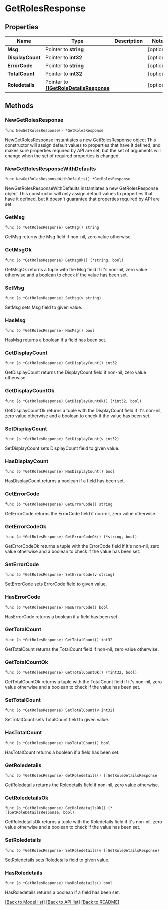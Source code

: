 # GetRolesResponse

## Properties

Name | Type | Description | Notes
------------ | ------------- | ------------- | -------------
**Msg** | Pointer to **string** |  | [optional] 
**DisplayCount** | Pointer to **int32** |  | [optional] 
**ErrorCode** | Pointer to **string** |  | [optional] 
**TotalCount** | Pointer to **int32** |  | [optional] 
**Roledetails** | Pointer to [**[]GetRoleDetailsResponse**](GetRoleDetailsResponse.md) |  | [optional] 

## Methods

### NewGetRolesResponse

`func NewGetRolesResponse() *GetRolesResponse`

NewGetRolesResponse instantiates a new GetRolesResponse object
This constructor will assign default values to properties that have it defined,
and makes sure properties required by API are set, but the set of arguments
will change when the set of required properties is changed

### NewGetRolesResponseWithDefaults

`func NewGetRolesResponseWithDefaults() *GetRolesResponse`

NewGetRolesResponseWithDefaults instantiates a new GetRolesResponse object
This constructor will only assign default values to properties that have it defined,
but it doesn't guarantee that properties required by API are set

### GetMsg

`func (o *GetRolesResponse) GetMsg() string`

GetMsg returns the Msg field if non-nil, zero value otherwise.

### GetMsgOk

`func (o *GetRolesResponse) GetMsgOk() (*string, bool)`

GetMsgOk returns a tuple with the Msg field if it's non-nil, zero value otherwise
and a boolean to check if the value has been set.

### SetMsg

`func (o *GetRolesResponse) SetMsg(v string)`

SetMsg sets Msg field to given value.

### HasMsg

`func (o *GetRolesResponse) HasMsg() bool`

HasMsg returns a boolean if a field has been set.

### GetDisplayCount

`func (o *GetRolesResponse) GetDisplayCount() int32`

GetDisplayCount returns the DisplayCount field if non-nil, zero value otherwise.

### GetDisplayCountOk

`func (o *GetRolesResponse) GetDisplayCountOk() (*int32, bool)`

GetDisplayCountOk returns a tuple with the DisplayCount field if it's non-nil, zero value otherwise
and a boolean to check if the value has been set.

### SetDisplayCount

`func (o *GetRolesResponse) SetDisplayCount(v int32)`

SetDisplayCount sets DisplayCount field to given value.

### HasDisplayCount

`func (o *GetRolesResponse) HasDisplayCount() bool`

HasDisplayCount returns a boolean if a field has been set.

### GetErrorCode

`func (o *GetRolesResponse) GetErrorCode() string`

GetErrorCode returns the ErrorCode field if non-nil, zero value otherwise.

### GetErrorCodeOk

`func (o *GetRolesResponse) GetErrorCodeOk() (*string, bool)`

GetErrorCodeOk returns a tuple with the ErrorCode field if it's non-nil, zero value otherwise
and a boolean to check if the value has been set.

### SetErrorCode

`func (o *GetRolesResponse) SetErrorCode(v string)`

SetErrorCode sets ErrorCode field to given value.

### HasErrorCode

`func (o *GetRolesResponse) HasErrorCode() bool`

HasErrorCode returns a boolean if a field has been set.

### GetTotalCount

`func (o *GetRolesResponse) GetTotalCount() int32`

GetTotalCount returns the TotalCount field if non-nil, zero value otherwise.

### GetTotalCountOk

`func (o *GetRolesResponse) GetTotalCountOk() (*int32, bool)`

GetTotalCountOk returns a tuple with the TotalCount field if it's non-nil, zero value otherwise
and a boolean to check if the value has been set.

### SetTotalCount

`func (o *GetRolesResponse) SetTotalCount(v int32)`

SetTotalCount sets TotalCount field to given value.

### HasTotalCount

`func (o *GetRolesResponse) HasTotalCount() bool`

HasTotalCount returns a boolean if a field has been set.

### GetRoledetails

`func (o *GetRolesResponse) GetRoledetails() []GetRoleDetailsResponse`

GetRoledetails returns the Roledetails field if non-nil, zero value otherwise.

### GetRoledetailsOk

`func (o *GetRolesResponse) GetRoledetailsOk() (*[]GetRoleDetailsResponse, bool)`

GetRoledetailsOk returns a tuple with the Roledetails field if it's non-nil, zero value otherwise
and a boolean to check if the value has been set.

### SetRoledetails

`func (o *GetRolesResponse) SetRoledetails(v []GetRoleDetailsResponse)`

SetRoledetails sets Roledetails field to given value.

### HasRoledetails

`func (o *GetRolesResponse) HasRoledetails() bool`

HasRoledetails returns a boolean if a field has been set.


[[Back to Model list]](../README.md#documentation-for-models) [[Back to API list]](../README.md#documentation-for-api-endpoints) [[Back to README]](../README.md)


